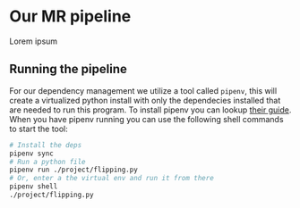 # Our MR pipeline

Lorem ipsum

## Running the pipeline

For our dependency management we utilize a tool called `pipenv`, this will create a virtualized python install with only the dependecies installed that are needed to run this program. To install pipenv you can lookup [their guide](https://pypi.org/project/pipenv/).
When you have pipenv running you can use the following shell commands to start the tool:

``` sh
# Install the deps
pipenv sync
# Run a python file
pipenv run ./project/flipping.py
# Or, enter a the virtual env and run it from there
pipenv shell
./project/flipping.py
```